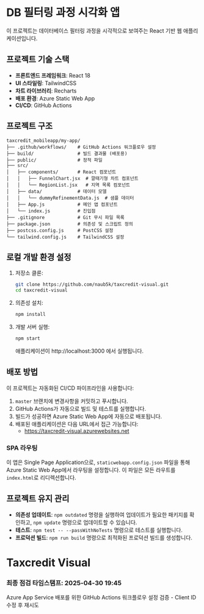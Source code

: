 # DB 필터링 과정 시각화 앱

이 프로젝트는 데이터베이스 필터링 과정을 시각적으로 보여주는 React 기반 웹 애플리케이션입니다.

## 프로젝트 기술 스택

- **프론트엔드 프레임워크**: React 18
- **UI 스타일링**: TailwindCSS
- **차트 라이브러리**: Recharts
- **배포 환경**: Azure Static Web App
- **CI/CD**: GitHub Actions

## 프로젝트 구조

```
taxcredit_mobileapp/my-app/
├── .github/workflows/    # GitHub Actions 워크플로우 설정
├── build/                # 빌드 결과물 (배포용)
├── public/               # 정적 파일
├── src/
│   ├── components/       # React 컴포넌트
│   │   ├── FunnelChart.jsx  # 깔때기형 차트 컴포넌트
│   │   └── RegionList.jsx   # 지역 목록 컴포넌트
│   ├── data/             # 데이터 모델
│   │   └── dummyRefinementData.js  # 샘플 데이터
│   ├── App.js            # 메인 앱 컴포넌트
│   └── index.js          # 진입점
├── .gitignore            # Git 무시 파일 목록
├── package.json          # 의존성 및 스크립트 정의
├── postcss.config.js     # PostCSS 설정
└── tailwind.config.js    # TailwindCSS 설정
```

## 로컬 개발 환경 설정

1. 저장소 클론:
   ```bash
   git clone https://github.com/naub5k/taxcredit-visual.git
   cd taxcredit-visual
   ```

2. 의존성 설치:
   ```bash
   npm install
   ```

3. 개발 서버 실행:
   ```bash
   npm start
   ```
   애플리케이션이 http://localhost:3000 에서 실행됩니다.

## 배포 방법

이 프로젝트는 자동화된 CI/CD 파이프라인을 사용합니다:

1. `master` 브랜치에 변경사항을 커밋하고 푸시합니다.
2. GitHub Actions가 자동으로 빌드 및 테스트를 실행합니다.
3. 빌드가 성공하면 Azure Static Web App에 자동으로 배포됩니다.
4. 배포된 애플리케이션은 다음 URL에서 접근 가능합니다:
   - https://taxcredit-visual.azurewebsites.net

### SPA 라우팅

이 앱은 Single Page Application으로, `staticwebapp.config.json` 파일을 통해 Azure Static Web App에서 라우팅을 설정합니다. 이 파일은 모든 라우트를 `index.html`로 리디렉션합니다.

## 프로젝트 유지 관리

- **의존성 업데이트**: `npm outdated` 명령을 실행하여 업데이트가 필요한 패키지를 확인하고, `npm update` 명령으로 업데이트할 수 있습니다.
- **테스트**: `npm test -- --passWithNoTests` 명령으로 테스트를 실행합니다.
- **프로덕션 빌드**: `npm run build` 명령으로 최적화된 프로덕션 빌드를 생성합니다.

# Taxcredit Visual

### 최종 점검 타임스탬프: 2025-04-30 19:45

Azure App Service 배포를 위한 GitHub Actions 워크플로우 설정 검증 - Client ID 수정 후 재시도
